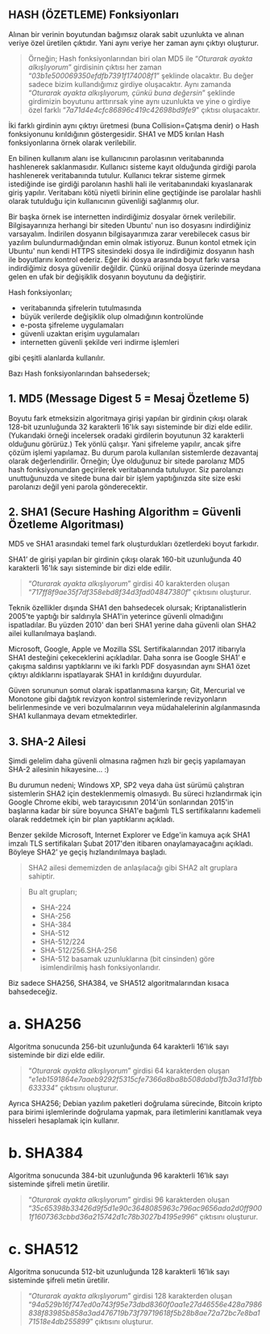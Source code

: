 
## HASH (ÖZETLEME) Fonksiyonları

Alınan bir verinin boyutundan bağımsız olarak sabit uzunlukta ve alınan veriye özel üretilen çıktıdır. Yani aynı veriye her zaman aynı çıktıyı oluşturur.

> Örneğin; Hash fonksiyonlarından biri olan MD5 ile “_Oturarak ayakta alkışlıyorum_” girdisinin çıktısı her zaman “_03b1e500069350efdfb7391f174008f1_” şeklinde olacaktır. Bu değer sadece bizim kullandığımız girdiye oluşacaktır. Aynı zamanda “_Oturarak ayakta alkışlıyorum, çünkü buna değersin_” şeklinde girdimizin boyutunu arttırırsak yine aynı uzunlukta ve yine o girdiye özel farklı “_7a71d4e4cfc86896c419c42698bd9fe9_” çıktısı oluşacaktır.

İki farklı girdinin aynı çıktıyı üretmesi (buna Collision=Çatışma denir) o Hash fonksiyonunu kırıldığının göstergesidir. SHA1 ve MD5 kırılan Hash fonksiyonlarına örnek olarak verilebilir.

En bilinen kullanım alanı ise kullanıcının parolasının veritabanında hashlenerek saklanmasıdır. Kullanıcı sisteme kayıt olduğunda girdiği parola hashlenerek veritabanında tutulur. Kullanıcı tekrar sisteme girmek istediğinde ise girdiği parolanın hashli hali ile veritabanındaki kıyaslanarak giriş yapılır. Veritabanı kötü niyetli birinin eline geçtiğinde ise parolalar hashli olarak tutulduğu için kullanıcının güvenliği sağlanmış olur.

Bir başka örnek ise internetten indirdiğimiz dosyalar örnek verilebilir. Bilgisayarınıza herhangi bir siteden Ubuntu' nun iso dosyasını indirdiğiniz varsayalım. İndirilen dosyanın bilgisayarımıza zarar verebilecek casus bir yazılım bulundurmadığından emin olmak istiyoruz. Bunun kontol etmek için Ubuntu' nun kendi HTTPS sitesindeki dosya ile indirdiğimiz dosyanın hash ile boyutlarını kontrol ederiz. Eğer iki dosya arasında boyut farkı varsa indirdiğimiz dosya güvenilir değildir. Çünkü orijinal dosya üzerinde meydana gelen en ufak bir değişiklik dosyanın boyutunu da değiştirir.   

Hash fonksiyonları;
* veritabanında şifrelerin tutulmasında
* büyük verilerde değişiklik olup olmadığının kontrolünde
* e-posta şifreleme uygulamaları
* güvenli uzaktan erişim uygulamaları
* internetten güvenli şekilde veri indirme işlemleri

gibi çeşitli alanlarda kullanılır.

Bazı Hash fonksiyonlarından bahsedersek;

## 1.	MD5 (Message Digest 5 = Mesaj Özetleme 5) 
Boyutu fark etmeksizin algoritmaya girişi yapılan bir girdinin çıkışı olarak 128-bit uzunluğunda 32 karakterli 16'lık sayı sisteminde bir dizi elde edilir. (Yukarıdaki örneği incelersek oradaki girdilerin boyutunun 32 karakterli olduğunu görürüz.)
Tek yönlü çalışır. Yani şifreleme yapılır, ancak şifre çözüm işlemi yapılamaz. Bu durum parola kullanılan sistemlerde dezavantaj olarak değerlendirilir.
 Örneğin; Üye olduğunuz bir sitede parolanız MD5 hash fonksiyonundan geçirilerek veritabanında tutuluyor. Siz parolanızı unuttuğunuzda ve sitede buna dair bir işlem yaptığınızda site size eski parolanızı değil yeni parola gönderecektir. 

## 2.	SHA1 (Secure Hashing Algorithm = Güvenli Özetleme Algoritması)
MD5 ve SHA1 arasındaki temel fark oluşturdukları özetlerdeki boyut farkıdır.

SHA1’ de girişi yapılan bir girdinin çıkışı olarak 160-bit uzunluğunda 40 karakterli 16'lık sayı sisteminde bir dizi elde edilir.

> “_Oturarak ayakta alkışlıyorum_” girdisi 40 karakterden oluşan  “_717ff8f9ae35f7df358ebd8f34d3fad04847380f_” çıktısını oluşturur.

Teknik özellikler dışında SHA1 den bahsedecek olursak; Kriptanalistlerin 2005'te yaptığı bir saldırıyla SHA1'in yeterince güvenli olmadığını ispatladılar. Bu yüzden 2010' dan beri SHA1 yerine daha güvenli olan SHA2 ailei kullanılmaya başlandı.

Microsoft, Google, Apple ve Mozilla SSL Sertifikalarından  2017 itibarıyla SHA1 desteğini çekeceklerini açıkladılar. Daha sonra ise Google SHA1’ e çakışma saldırısı yaptıklarını ve iki farklı PDF dosyasından aynı SHA1 özet çıktıyı aldıklarını ispatlayarak SHA1 in kırıldığını duyurdular.

Güven sorununun somut olarak ispatlanmasına karşın; Git, Mercurial ve Monotone gibi dağıtık revizyon kontrol sistemlerinde revizyonların belirlenmesinde ve veri bozulmalarının veya müdahalelerinin algılanmasında SHA1 kullanmaya devam etmektedirler.

## 3.	SHA-2 Ailesi
Şimdi gelelim daha güvenli olmasına rağmen hızlı bir geçiş yapılamayan SHA-2 ailesinin hikayesine… :)

Bu durumun nedeni; Windows XP, SP2 veya daha üst sürümü çalıştıran sistemlerin SHA2 için desteklenmemiş olmasıydı.
Bu süreci hızlandırmak için Google Chrome ekibi, web tarayıcısının 2014'ün sonlarından 2015'in başlarına kadar bir süre boyunca SHA1'e bağımlı TLS sertifikalarını kademeli olarak reddetmek için bir plan yaptıklarını açıkladı.

Benzer şekilde Microsoft, Internet Explorer ve Edge'in kamuya açık SHA1 imzalı TLS sertifikaları Şubat 2017'den itibaren onaylamayacağını açıkladı. Böyleye SHA2’ ye geçiş hızlandırılmaya başladı.

> SHA2 ailesi dememizden de anlaşılacağı gibi SHA2 alt gruplara sahiptir.

> Bu alt grupları;
> * SHA-224 
> * SHA-256 
> * SHA-384 
> * SHA-512 
> * SHA-512/224 
> * SHA-512/256.SHA-256
> * SHA-512 
basamak uzunluklarına (bit cinsinden) göre isimlendirilmiş hash fonksiyonlarıdır.

Biz sadece SHA256, SHA384, ve SHA512 algoritmalarından kısaca bahsedeceğiz.
 
# a.	SHA256
Algoritma sonucunda 256-bit uzunluğunda 64 karakterli 16'lık sayı sisteminde bir dizi elde edilir.
> “_Oturarak ayakta alkışlıyorum_” girdisi 64 karakterden oluşan  “_e1eb1591864e7aaeb9292f5315cfe7366a8ba8b508dabd1fb3a31d1fbb633334_” çıktısını oluşturur.

Ayrıca SHA256; Debian yazılım paketleri doğrulama sürecinde, Bitcoin kripto para birimi işlemlerinde doğrulama yapmak, para iletimlerini kanıtlamak veya hisseleri hesaplamak için kullanır.

# b.	SHA384
Algoritma sonucunda 384-bit uzunluğunda 96 karakterli 16’lık sayı sisteminde şifreli metin üretilir.
> “_Oturarak ayakta alkışlıyorum_” girdisi 96 karakterden oluşan  “_35c65398b33426d9f5d1e90c3648085963c796ac9656ada2d0ff9001f1607363cbbd36a215742d1c78b3027b4195e996_” çıktısını oluşturur.

# c.	SHA512
Algoritma sonucunda 512-bit uzunluğunda 128 karakterli 16’lık sayı sisteminde şifreli metin üretilir.

> “_Oturarak ayakta alkışlıyorum_” girdisi 128 karakterden oluşan  “_94a529b16f747ed0a743f95e73dbd8360f0aa1e27d46556e428a7986838f83985b858a3ad476719b73f79719618f5b28b8ae72a72bc7e8ba171518e4db255899_” çıktısını oluşturur. 
